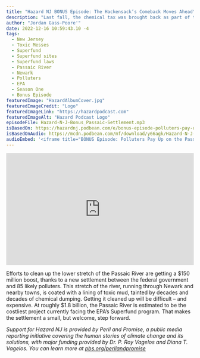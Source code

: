 ```yaml
---
title: "Hazard NJ BONUS Episode: The Hackensack’s Comeback Moves Ahead"
description: "Last fall, the chemical tax was brought back as part of the massive federal infrastructure bill."
author: "Jordan Gass-Poore'"
date: 2022-12-16 10:59:43.10 -4
tags:
  - New Jersey
  - Toxic Messes
  - Superfund
  - Superfund sites
  - Superfund laws
  - Passaic River
  - Newark
  - Polluters
  - EPA
  - Season One
  - Bonus Episode
featuredImage: "HazardAlbumCover.jpg"
featuredImageCredit: "Logo"
featuredImageLink: "https://hazardpodcast.com"
featuredImageAlt: "Hazard Podcast Logo"
episodeFile: Hazard-N-J-Bonus_Passaic-Settlement.mp3
isBasedOn: https://hazardnj.podbean.com/e/bonus-episode-polluters-pay-up-on-the-passaic/
isBasedOnAudio: https://mcdn.podbean.com/mf/download/y66agk/Hazard-N-J-Bonus_Passaic-Settlement.mp3
audioEmbed: '<iframe title="BONUS Episode: Polluters Pay Up on the Passaic" allowtransparency="true" style="border: none; min-width: min(100%, 430px);" scrolling="no" data-name="pb-iframe-player" src="https://www.podbean.com/player-v2/?from=embed&pbad=0&i=4zzp3-133e0c4-pb&square=1&share=1&download=1&fonts=Arial&skin=f6f6f6&font-color=&rtl=0&logo_link=&btn-skin=7&size=300" allowfullscreen="" width="100%" height="300"></iframe>'
---
```


<iframe title="BONUS Episode: Polluters Pay Up on the Passaic" allowtransparency="true" style="border: none; min-width: min(100%, 430px);" scrolling="no" data-name="pb-iframe-player" src="https://www.podbean.com/player-v2/?from=embed&pbad=0&i=4zzp3-133e0c4-pb&square=1&share=1&download=1&fonts=Arial&skin=f6f6f6&font-color=&rtl=0&logo_link=&btn-skin=7&size=300" allowfullscreen="" width="100%" height="300"></iframe>

Efforts to clean up the lower stretch of the Passaic River are getting a $150 million boost, thanks to a new settlement between the federal government and 85 likely polluters. This stretch of the river, running through Newark and nearby towns, is coated with a lining of toxic mud, tainted by decades and decades of chemical dumping. Getting it cleaned up will be difficult – and expensive. At roughly $1.8 billion, the Passaic River is estimated to be the costliest project currently facing the EPA’s Superfund program. That makes the settlement a small, but welcome, step forward.

<em>Support for Hazard NJ is provided by Peril and Promise, a public media reporting initiative covering the human stories of climate change and its solutions, with major funding provided by Dr. P. Roy Vagelos and Diana T. Vagelos. You can learn more at [pbs.org/perilandpromise](https://pbs.org/perilandpromise)</em>

